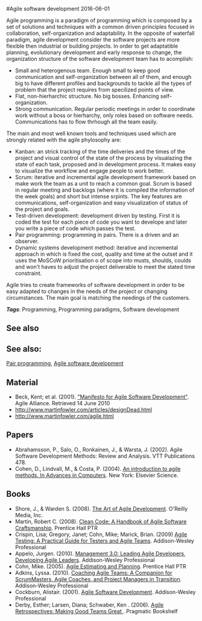 
#Agile software development
2016-06-01

Agile programming is a paradigm of programming which is composed by a set of solutions and techniques with a common driven principles focused in collaboration, self-organization and adaptability.
In the opposite of waterfall paradigm, agile development consider the software projects are more flexible then industrial or building projects. In order to get adaptatible planning, evolutionary development and early response to change, the organization structure of the software development team has to acomplish:
- Small and heterogenous team. Enough small to keep good communication and self-organization between all of them, and enough big to have different profiles and backgrounds to tackle all the types of problem that the project requires from specilized points of view.
- Flat, non-hierharchic structure. No big bosses. Enhancing self-organization.
- Strong communication. Regular periodic meetings in order to coordinate work without a boss or hierharchy, only roles based on software needs. Communications has to flow thrhough all the team easily.

The main and most well known tools and techniques used which are strongly related with the agile phylosophy are:
- Kanban: an strick tracking of the time deliveries and the times of the project and visual control of the state of the process by visualazing the state of each task, proposed and in development process. It makes easy to visualize the workflow and engage people to work better.
- Scrum: iterative and incremental agile development framework based on make work the team as a unit to reach a common goal. Scrum is based in regular meeting and backlogs (where it is compiled the information of the week goals) and short but intense srpints. The key features are communications, self-organization and easy visualization of status of the project and goals.
- Test-driven development: development driven by testing. First it is coded the test for each piece of code you want to develope and later you write a piece of code which passes the test.
- Pair programming: programming in pairs. There is a driven and an observer.
- Dynamic systems development method: iterative and incremental approach in which is fixed the cost, quality and time at the outset and it uses the MoSCoW prioritisation o of scope into musts, shoulds, coulds and won't haves to adjust the project deliverable to meet the stated time constraint.

Agile tries to create frameworks of software development in order to be easy adapted to changes in the needs of the project or changing circumstances. The main goal is matching the needings of the customers.

***Tags***: Programming, Programming paradigms, Software development

## See also
## See also:
[Pair programming](/pair_programming), [Agile software development](/agile_software_development)
## Material
* Beck, Kent; et al. (2001). ["Manifesto for Agile Software Development"](http://agilemanifesto.org/). Agile Alliance. Retrieved 14 June 2010
* http://www.martinfowler.com/articles/designDead.html
* http://www.martinfowler.com/agile.html

## Papers
* Abrahamsson, P., Salo, O., Ronkainen, J., & Warsta, J. (2002). Agile Software Development Methods: Review and Analysis. VTT Publications 478.
* Cohen, D., Lindvall, M., & Costa, P. (2004). [An introduction to agile methods. In Advances in Computers](http://robertfeldt.net/courses/agile/cohen_2004_intro_to_agile_methods.pdf). New York: Elsevier Science.

## Books
* Shore, J., & Warden S. (2008). [The Art of Agile Development](https://www.goodreads.com/book/show/1654215.The_Art_of_Agile_Development). O'Reilly Media, Inc.
* Martin, Robert C. (2008). [Clean Code: A Handbook of Agile Software Craftsmanship](https://www.goodreads.com/book/show/3735293-clean-code). Prentice Hall PTR
* Crispin, Lisa; Gregory, Janet; Cohn, Mike; Marick, Brian. (2009) [Agile Testing: A Practical Guide for Testers and Agile Teams](https://www.goodreads.com/book/show/5341009-agile-testing). Addison-Wesley Professional
* Appelo, Jurgen. (2010). [Management 3.0: Leading Agile Developers, Developing Agile Leaders](https://www.goodreads.com/book/show/10210821-management-3-0). Addison-Wesley Professional
* Cohn, Mike. (2005). [Agile Estimating and Planning](https://www.goodreads.com/book/show/9267.Agile_Estimating_and_Planning). Prentice Hall PTR
* Adkins, Lyssa. (2010). [Coaching Agile Teams: A Companion for ScrumMasters, Agile Coaches, and Project Managers in Transition](https://www.goodreads.com/book/show/8337919-coaching-agile-teams). Addison-Wesley Professional
* Cockburn, Alistair. (2001). [Agile Software Development](https://www.goodreads.com/book/show/942577.Agile_Software_Development). Addison-Wesley Professional
* Derby, Esther; Larsen, Diana; Schwaber, Ken . (2006). [Agile Retrospectives: Making Good Teams Great ](https://www.goodreads.com/book/show/721338.Agile_Retrospectives). Pragmatic Bookshelf


